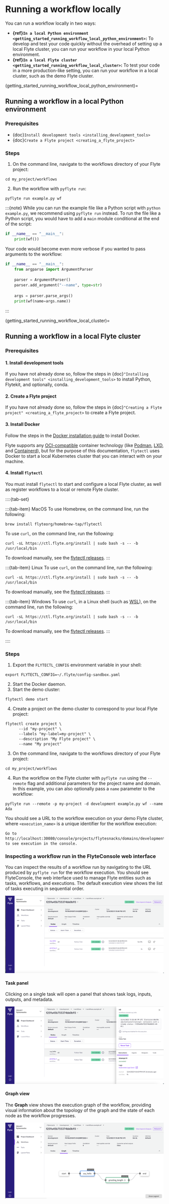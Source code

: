 # Running a workflow locally

You can run a workflow locally in two ways:

* **{ref}`In a local Python environment <getting_started_running_workflow_local_python_environment>`:** To develop and test your code quickly without the overhead of setting up a local Flyte cluster, you can run your workflow in your local Python environment.
* **{ref}`In a local Flyte cluster <getting_started_running_workflow_local_cluster>`:** To test your code in a more production-like setting, you can run your workflow in a local cluster, such as the demo Flyte cluster.

(getting_started_running_workflow_local_python_environment)=

## Running a workflow in a local Python environment

### Prerequisites

* {doc}`Install development tools <installing_development_tools>`
* {doc}`Create a Flyte project <creating_a_flyte_project>`

### Steps

1. On the command line, navigate to the workflows directory of your Flyte project:
```{prompt} bash $
cd my_project/workflows
```
2. Run the workflow with `pyflyte run`:
```{prompt} bash $
pyflyte run example.py wf
```

:::{note}
While you can run the example file like a Python script with `python example.py`, we recommend using `pyflyte run` instead. To run the file like a Python script, you would have to add a `main` module conditional at the end of the script:
```python
if __name__ == "__main__":
    print(wf())
```

Your code would become even more verbose if you wanted to pass arguments to the workflow:
```python
if __name__ == "__main__":
    from argparse import ArgumentParser

    parser = ArgumentParser()
    parser.add_argument("--name", type=str)

    args = parser.parse_args()
    print(wf(name=args.name))
```
:::

(getting_started_running_workflow_local_cluster)=

## Running a workflow in a local Flyte cluster

### Prerequisites

#### 1. Install development tools

If you have not already done so, follow the steps in {doc}`"Installing development tools" <installing_development_tools>` to install Python, Flytekit, and optionally, conda.

#### 2. Create a Flyte project

If you have not already done so, follow the steps in {doc}`"Creating a Flyte project" <creating_a_flyte_project>` to create a Flyte project.

#### 3. Install Docker

Follow the steps in the [Docker installation guide](https://docs.docker.com/get-docker/) to install Docker.

Flyte supports any [OCI-compatible](https://opencontainers.org/) container technology (like [Podman](https://podman.io/), [LXD](https://linuxcontainers.org/lxd/introduction/), and [Containerd](https://containerd.io/)), but for the purpose of this documentation, `flytectl` uses Docker to start a local Kubernetes cluster that you can interact with on your machine.

#### 4. Install `flytectl`

You must install `flytectl` to start and configure a local Flyte cluster, as well as register workflows to a local or remote Flyte cluster.

::::{tab-set} 

:::{tab-item} MacOS
To use Homebrew, on the command line, run the following:

```{prompt} bash $
brew install flyteorg/homebrew-tap/flytectl
```

To use `curl`, on the command line, run the following:

```{prompt} bash $
curl -sL https://ctl.flyte.org/install | sudo bash -s -- -b /usr/local/bin
```

To download manually, see the [flytectl releases](https://github.com/flyteorg/flytectl/releases).
:::

:::{tab-item} Linux
To use `curl`, on the command line, run the following:

```{prompt} bash $
curl -sL https://ctl.flyte.org/install | sudo bash -s -- -b /usr/local/bin
```

To download manually, see the [flytectl releases](https://github.com/flyteorg/flytectl/releases).
:::

:::{tab-item} Windows
To use `curl`, in a Linux shell (such as [WSL](https://learn.microsoft.com/en-us/windows/wsl/install)), on the command line, run the following:

```{prompt} bash $
curl -sL https://ctl.flyte.org/install | sudo bash -s -- -b /usr/local/bin
```

To download manually, see the [flytectl releases](https://github.com/flyteorg/flytectl/releases).
:::

::::


### Steps

1. Export the `FLYTECTL_CONFIG` environment variable in your shell:

```{prompt} bash $
export FLYTECTL_CONFIG=~/.flyte/config-sandbox.yaml
```
2. Start the Docker daemon.
3. Start the demo cluster:

```{prompt} bash $
flytectl demo start
```
4. Create a project on the demo cluster to correspond to your local Flyte project:
```{prompt} bash $
flytectl create project \
      --id "my-project" \
      --labels "my-label=my-project" \
      --description "My Flyte project" \
      --name "My project"
```
3. On the command line, navigate to the workflows directory of your Flyte project:
```{prompt} bash $
cd my_project/workflows
```
4. Run the workflow on the Flyte cluster with `pyflyte run` using the `--remote` flag and additional parameters for the project name and domain. In this example, you can also optionally pass a `name` parameter to the workflow:
```{prompt} bash $
pyflyte run --remote -p my-project -d development example.py wf --name Ada
```

You should see a URL to the workflow execution on your demo Flyte cluster, where `<execution_name>` is a unique identifier for the workflow execution:

```{prompt} bash $
Go to http://localhost:30080/console/projects/flytesnacks/domains/development/executions/<execution_name> to see execution in the console.
```

### Inspecting a workflow run in the FlyteConsole web interface

You can inspect the results of a workflow run by navigating to the URL produced by `pyflyte run` for the workflow execution. You should see FlyteConsole, the web interface used to manage Flyte entities such as tasks, workflows, and executions. The default execution view shows the list of tasks executing in sequential order.

![Landing page of Flyte UI showing two successful tasks run for one workflow execution, along with Nodes, Graph, and Timeline view switcher links](https://raw.githubusercontent.com/flyteorg/static-resources/main/flytesnacks/getting_started/flyteconsole_default.png)

#### Task panel

Clicking on a single task will open a panel that shows task logs, inputs, outputs, and metadata.

![Single task panel showing task logs, rerun task button, and executions, inputs, outputs, and task metadata sections](https://raw.githubusercontent.com/flyteorg/static-resources/main/flytesnacks/getting_started/flyteconsole_task_panel.png)

#### Graph view

The **Graph** view shows the execution graph of the workflow, providing visual information about the topology of the graph and the state of each node as the workflow progresses.

![Graph view of single workflow execution showing directed acyclic graph of start node, say_hello_node, greeting_length node, and end node](https://raw.githubusercontent.com/flyteorg/static-resources/main/flytesnacks/getting_started/flyteconsole_graph_view.png)
